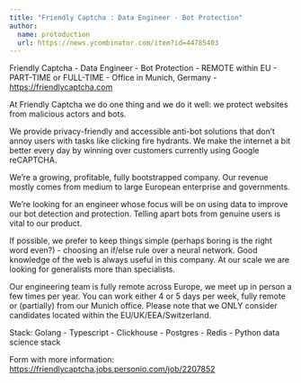 ```yaml
---
title: "Friendly Captcha : Data Engineer - Bot Protection"
author:
  name: protoduction
  url: https://news.ycombinator.com/item?id=44785403
---
```

Friendly Captcha - Data Engineer - Bot Protection - REMOTE within EU - PART-TIME or FULL-TIME - Office in Munich, Germany - <a href="https:&#x2F;&#x2F;friendlycaptcha.com" rel="nofollow">https:&#x2F;&#x2F;friendlycaptcha.com</a>

At Friendly Captcha we do one thing and we do it well: we protect websites from malicious actors and bots.

We provide privacy-friendly and accessible anti-bot solutions that don’t annoy users with tasks like clicking fire hydrants. We make the internet a bit better every day by winning over customers currently using Google reCAPTCHA.

We’re a growing, profitable, fully bootstrapped company. Our revenue mostly comes from medium to large European enterprise and governments.

We’re looking for an engineer whose focus will be on using data to improve our bot detection and protection. Telling apart bots from genuine users is vital to our product.

If possible, we prefer to keep things simple (perhaps boring is the right word even?) - choosing an if&#x2F;else rule over a neural network. Good knowledge of the web is always useful in this company. At our scale we are looking for generalists more than specialists.

Our engineering team is fully remote across Europe, we meet up in person a few times per year. You can work either 4 or 5 days per week, fully remote or (partially) from our Munich office. Please note that we ONLY consider candidates located within the EU&#x2F;UK&#x2F;EEA&#x2F;Switzerland.

Stack: Golang - Typescript - Clickhouse - Postgres - Redis - Python data science stack

Form with more information: <a href="https:&#x2F;&#x2F;friendlycaptcha.jobs.personio.com&#x2F;job&#x2F;2207852" rel="nofollow">https:&#x2F;&#x2F;friendlycaptcha.jobs.personio.com&#x2F;job&#x2F;2207852</a>
<JobApplication />
